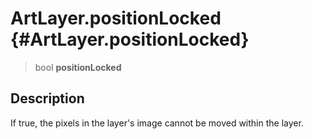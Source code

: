 ArtLayer.positionLocked {#ArtLayer.positionLocked}
=======================

> bool **positionLocked**

Description
-----------

If true, the pixels in the layer\'s image cannot be moved within the
layer.
